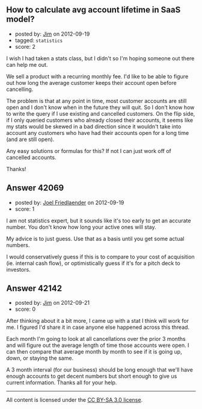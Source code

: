 ## How to calculate avg account lifetime in SaaS model?

- posted by: [Jim](https://stackexchange.com/users/-1/19720-jim) on 2012-09-19
- tagged: `statistics`
- score: 2

I wish I had taken a stats class, but I didn't so I'm hoping someone out there can help me out. 

We sell a product with a recurring monthly fee. I'd like to be able to figure out how long the average customer keeps their account open before cancelling. 

The problem is that at any point in time, most customer accounts are still open and I don't know when in the future they will quit. So I don't know how to write the query if I use existing and cancelled customers. On the flip side, if I only queried customers who already closed their accounts, it seems like my stats would be skewed in a bad direction since it wouldn't take into account any customers who have had their accounts open for a long time (and are still open).

Any easy solutions or formulas for this? If not I can just work off of cancelled accounts.

Thanks!


## Answer 42069

- posted by: [Joel Friedlaender](https://stackexchange.com/users/-1/5543-joel-friedlaender) on 2012-09-19
- score: 1

I am not statistics expert, but it sounds like it's too early to get an accurate number.  You don't know how long your active ones will stay.

My advice is to just guess.  Use that as a basis until you get some actual numbers.

I would conservatively guess if this is to compare to your cost of acquisition (ie. internal cash flow), or optimistically guess if it's for a pitch deck to investors.


## Answer 42142

- posted by: [Jim](https://stackexchange.com/users/-1/19720-jim) on 2012-09-21
- score: 0

After thinking about it a bit more, I came up with a stat I think will work for me. I figured I'd share it in case anyone else happened across this thread.

Each month I'm going to look at all cancellations over the prior 3 months and will figure out the average length of time those accounts were open. I can then compare that average month by month to see if it is going up, down, or staying the same. 

A 3 month interval (for our business) should be long enough that we'll have enough accounts to get decent numbers but short enough to give us current information. Thanks all for your help.



---

All content is licensed under the [CC BY-SA 3.0 license](https://creativecommons.org/licenses/by-sa/3.0/).
